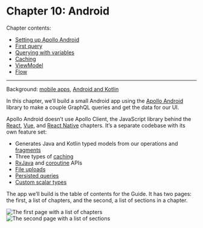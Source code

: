 # Chapter 10: Android

Chapter contents:

* [Setting up Apollo Android](setting-up-apollo-android.md)
* [First query](first-query.md)
* [Querying with variables](querying-with-variables.md)
* [Caching](caching.md)
* [ViewModel](viewmodel.md)
* [Flow](flow.md)

---

Background: [mobile apps](../background/mobile-apps.md), [Android and Kotlin](../background/mobile-apps.md#android)

In this chapter, we’ll build a small Android app using the [Apollo Android](https://www.apollographql.com/docs/android/) library to make a couple GraphQL queries and get the data for our UI. 

Apollo Android doesn’t use Apollo Client, the JavaScript library behind the [React](../react/index.md), [Vue](../vue/index.md), and [React Native](../react-native/index.md) chapters. It’s a separate codebase with its own feature set:

- Generates Java and Kotlin typed models from our operations and [fragments](https://www.apollographql.com/docs/android/essentials/fragments/)
- Three types of [caching](caching.md)
- [RxJava](https://www.apollographql.com/docs/android/advanced/rxjava3/) and [coroutine](https://www.apollographql.com/docs/android/advanced/coroutines/) APIs
- [File uploads](https://www.apollographql.com/docs/android/essentials/mutations/#uploading-files)
- [Persisted queries](https://www.apollographql.com/docs/android/advanced/persisted-queries/)
- [Custom scalar types](https://www.apollographql.com/docs/android/essentials/custom-scalar-types/)

The app we’ll build is the table of contents for the Guide. It has two pages: the first, a list of chapters, and the second, a list of sections in a chapter.

![The first page with a list of chapters](../img/android-chapters.png)
![The second page with a list of sections](../img/android-sections.png)
